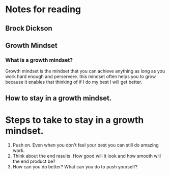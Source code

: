 # **Notes for reading**
## Brock Dickson
## Growth Mindset
### What is a growth mindset?
Growth mindset is the mindset that you can achieve anything as long as you work hard enough and perservere. this mindset often helps you to grow because it enables that thinking of if I do my best I will get better.

## How to stay in a growth mindset.
# Steps to take to stay in a growth mindset.
1. Push on. Even when you don't feel your best you can still do amazing work.
2. Think about the end results. How good will it look and how smooth will the end product be?
3. How can you do better? What can you do to push yourself?
